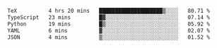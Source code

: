 <!--START_SECTION:waka-->

```txt
TeX          4 hrs 20 mins   ████████████████████▒░░░░   80.71 %
TypeScript   23 mins         █▓░░░░░░░░░░░░░░░░░░░░░░░   07.14 %
Python       19 mins         █▒░░░░░░░░░░░░░░░░░░░░░░░   05.92 %
YAML         6 mins          ▓░░░░░░░░░░░░░░░░░░░░░░░░   02.07 %
JSON         4 mins          ▒░░░░░░░░░░░░░░░░░░░░░░░░   01.52 %
```

<!--END_SECTION:waka-->

